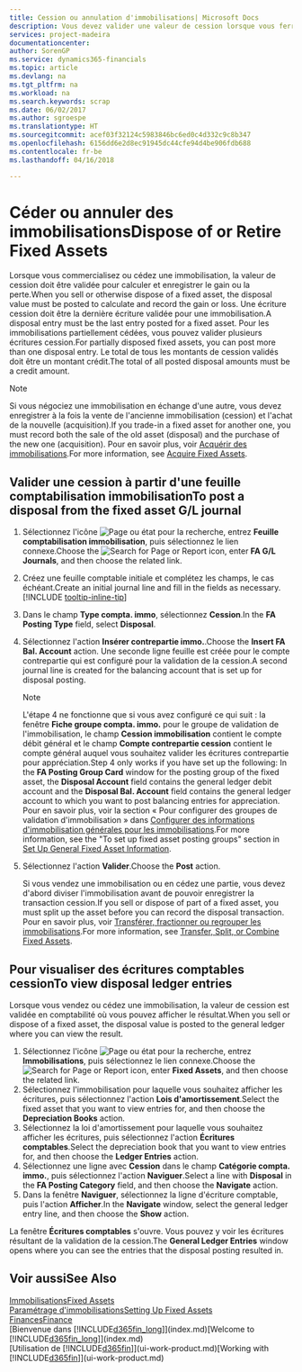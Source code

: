 ```yaml
---
title: Cession ou annulation d'immobilisations| Microsoft Docs
description: Vous devez valider une valeur de cession lorsque vous ferraillez, vendez, ou annulez une immobilisation.
services: project-madeira
documentationcenter: 
author: SorenGP
ms.service: dynamics365-financials
ms.topic: article
ms.devlang: na
ms.tgt_pltfrm: na
ms.workload: na
ms.search.keywords: scrap
ms.date: 06/02/2017
ms.author: sgroespe
ms.translationtype: HT
ms.sourcegitcommit: acef03f32124c5983846bc6ed0c4d332c9c8b347
ms.openlocfilehash: 6156dd6e2d8ec91945dc44cfe94d4be906fdb688
ms.contentlocale: fr-be
ms.lasthandoff: 04/16/2018

---
```

# <a name="dispose-of-or-retire-fixed-assets"></a><span data-ttu-id="ddfcd-103">Céder ou annuler des immobilisations</span><span class="sxs-lookup"><span data-stu-id="ddfcd-103">Dispose of or Retire Fixed Assets</span></span>
<span data-ttu-id="ddfcd-104">Lorsque vous commercialisez ou cédez une immobilisation, la valeur de cession doit être validée pour calculer et enregistrer le gain ou la perte.</span><span class="sxs-lookup"><span data-stu-id="ddfcd-104">When you sell or otherwise dispose of a fixed asset, the disposal value must be posted to calculate and record the gain or loss.</span></span> <span data-ttu-id="ddfcd-105">Une écriture cession doit être la dernière écriture validée pour une immobilisation.</span><span class="sxs-lookup"><span data-stu-id="ddfcd-105">A disposal entry must be the last entry posted for a fixed asset.</span></span> <span data-ttu-id="ddfcd-106">Pour les immobilisations partiellement cédées, vous pouvez valider plusieurs écritures cession.</span><span class="sxs-lookup"><span data-stu-id="ddfcd-106">For partially disposed fixed assets, you can post more than one disposal entry.</span></span> <span data-ttu-id="ddfcd-107">Le total de tous les montants de cession validés doit être un montant crédit.</span><span class="sxs-lookup"><span data-stu-id="ddfcd-107">The total of all posted disposal amounts must be a credit amount.</span></span>  

> [!NOTE]  
>   <span data-ttu-id="ddfcd-108">Si vous négociez une immobilisation en échange d'une autre, vous devez enregistrer à la fois la vente de l'ancienne immobilisation (cession) et l'achat de la nouvelle (acquisition).</span><span class="sxs-lookup"><span data-stu-id="ddfcd-108">If you trade-in a fixed asset for another one, you must record both the sale of the old asset (disposal) and the purchase of the new one (acquisition).</span></span> <span data-ttu-id="ddfcd-109">Pour en savoir plus, voir [Acquérir des immobilisations](fa-how-acquire.md).</span><span class="sxs-lookup"><span data-stu-id="ddfcd-109">For more information, see [Acquire Fixed Assets](fa-how-acquire.md).</span></span>  

## <a name="to-post-a-disposal-from-the-fixed-asset-gl-journal"></a><span data-ttu-id="ddfcd-110">Valider une cession à partir d'une feuille comptabilisation immobilisation</span><span class="sxs-lookup"><span data-stu-id="ddfcd-110">To post a disposal from the fixed asset G/L journal</span></span>
1. <span data-ttu-id="ddfcd-111">Sélectionnez l'icône ![Page ou état pour la recherche](media/ui-search/search_small.png "icône Page ou état pour la recherche"), entrez **Feuille comptabilisation immobilisation**, puis sélectionnez le lien connexe.</span><span class="sxs-lookup"><span data-stu-id="ddfcd-111">Choose the ![Search for Page or Report](media/ui-search/search_small.png "Search for Page or Report icon") icon, enter **FA G/L Journals**, and then choose the related link.</span></span>  
2. <span data-ttu-id="ddfcd-112">Créez une feuille comptable initiale et complétez les champs, le cas échéant.</span><span class="sxs-lookup"><span data-stu-id="ddfcd-112">Create an initial journal line and fill in the fields as necessary.</span></span> [!INCLUDE [tooltip-inline-tip](includes/tooltip-inline-tip_md.md)]  
3. <span data-ttu-id="ddfcd-113">Dans le champ **Type compta. immo**, sélectionnez **Cession**.</span><span class="sxs-lookup"><span data-stu-id="ddfcd-113">In the **FA Posting Type** field, select **Disposal**.</span></span>  
4. <span data-ttu-id="ddfcd-114">Sélectionnez l'action **Insérer contrepartie immo.**.</span><span class="sxs-lookup"><span data-stu-id="ddfcd-114">Choose the **Insert FA Bal. Account** action.</span></span> <span data-ttu-id="ddfcd-115">Une seconde ligne feuille est créée pour le compte contrepartie qui est configuré pour la validation de la cession.</span><span class="sxs-lookup"><span data-stu-id="ddfcd-115">A second journal line is created for the balancing account that is set up for disposal posting.</span></span>  

    > [!NOTE]  
   >   <span data-ttu-id="ddfcd-116">L'étape 4 ne fonctionne que si vous avez configuré ce qui suit : la fenêtre **Fiche groupe compta. immo.** pour le groupe de validation de l'immobilisation, le champ **Cession immobilisation** contient le compte débit général et le champ **Compte contrepartie cession** contient le compte général auquel vous souhaitez valider les écritures contrepartie pour appréciation.</span><span class="sxs-lookup"><span data-stu-id="ddfcd-116">Step 4 only works if you have set up the following: In the **FA Posting Group Card** window for the posting group of the fixed asset, the **Disposal Account** field contains the general ledger debit account and the **Disposal Bal. Account** field contains the general ledger account to which you want to post balancing entries for appreciation.</span></span> <span data-ttu-id="ddfcd-117">Pour en savoir plus, voir la section « Pour configurer des groupes de validation d'immobilisation » dans [Configurer des informations d'immobilisation générales pour les immobilisations](fa-how-setup-general.md).</span><span class="sxs-lookup"><span data-stu-id="ddfcd-117">For more information, see the "To set up fixed asset posting groups" section in [Set Up General Fixed Asset Information](fa-how-setup-general.md).</span></span>  
5. <span data-ttu-id="ddfcd-118">Sélectionnez l'action **Valider**.</span><span class="sxs-lookup"><span data-stu-id="ddfcd-118">Choose the **Post** action.</span></span>  

    <span data-ttu-id="ddfcd-119">Si vous vendez une immobilisation ou en cédez une partie, vous devez d'abord diviser l'immobilisation avant de pouvoir enregistrer la transaction cession.</span><span class="sxs-lookup"><span data-stu-id="ddfcd-119">If you sell or dispose of part of a fixed asset, you must split up the asset before you can record the disposal transaction.</span></span> <span data-ttu-id="ddfcd-120">Pour en savoir plus, voir [Transférer, fractionner ou regrouper les immobilisations](fa-how-trans-split-combine.md).</span><span class="sxs-lookup"><span data-stu-id="ddfcd-120">For more information, see [Transfer, Split, or Combine Fixed Assets](fa-how-trans-split-combine.md).</span></span>  

## <a name="to-view-disposal-ledger-entries"></a><span data-ttu-id="ddfcd-121">Pour visualiser des écritures comptables cession</span><span class="sxs-lookup"><span data-stu-id="ddfcd-121">To view disposal ledger entries</span></span>
<span data-ttu-id="ddfcd-122">Lorsque vous vendez ou cédez une immobilisation, la valeur de cession est validée en comptabilité où vous pouvez afficher le résultat.</span><span class="sxs-lookup"><span data-stu-id="ddfcd-122">When you sell or dispose of a fixed asset, the disposal value is posted to the general ledger where you can view the result.</span></span>  

1. <span data-ttu-id="ddfcd-123">Sélectionnez l'icône ![Page ou état pour la recherche](media/ui-search/search_small.png "icône Page ou état pour la recherche"), entrez **Immobilisations**, puis sélectionnez le lien connexe.</span><span class="sxs-lookup"><span data-stu-id="ddfcd-123">Choose the ![Search for Page or Report](media/ui-search/search_small.png "Search for Page or Report icon") icon, enter **Fixed Assets**, and then choose the related link.</span></span>  
2. <span data-ttu-id="ddfcd-124">Sélectionnez l'immobilisation pour laquelle vous souhaitez afficher les écritures, puis sélectionnez l'action **Lois d'amortissement**.</span><span class="sxs-lookup"><span data-stu-id="ddfcd-124">Select the fixed asset that you want to view entries for, and then choose the **Depreciation Books** action.</span></span>  
3. <span data-ttu-id="ddfcd-125">Sélectionnez la loi d'amortissement pour laquelle vous souhaitez afficher les écritures, puis sélectionnez l'action **Écritures comptables**.</span><span class="sxs-lookup"><span data-stu-id="ddfcd-125">Select the depreciation book that you want to view entries for, and then choose the **Ledger Entries** action.</span></span>  
4. <span data-ttu-id="ddfcd-126">Sélectionnez une ligne avec **Cession** dans le champ **Catégorie compta. immo.**, puis sélectionnez l'action **Naviguer**.</span><span class="sxs-lookup"><span data-stu-id="ddfcd-126">Select a line with **Disposal** in the **FA Posting Category** field, and then choose the **Navigate** action.</span></span>  
5. <span data-ttu-id="ddfcd-127">Dans la fenêtre **Naviguer**, sélectionnez la ligne d'écriture comptable, puis l'action **Afficher**.</span><span class="sxs-lookup"><span data-stu-id="ddfcd-127">In the **Navigate** window, select the general ledger entry line, and then choose the **Show** action.</span></span>  

<span data-ttu-id="ddfcd-128">La fenêtre **Écritures comptables** s'ouvre. Vous pouvez y voir les écritures résultant de la validation de la cession.</span><span class="sxs-lookup"><span data-stu-id="ddfcd-128">The **General Ledger Entries** window opens where you can see the entries that the disposal posting resulted in.</span></span>  

## <a name="see-also"></a><span data-ttu-id="ddfcd-129">Voir aussi</span><span class="sxs-lookup"><span data-stu-id="ddfcd-129">See Also</span></span>
[<span data-ttu-id="ddfcd-130">Immobilisations</span><span class="sxs-lookup"><span data-stu-id="ddfcd-130">Fixed Assets</span></span>](fa-manage.md)  
[<span data-ttu-id="ddfcd-131">Paramétrage d'immobilisations</span><span class="sxs-lookup"><span data-stu-id="ddfcd-131">Setting Up Fixed Assets</span></span>](fa-setup.md)  
[<span data-ttu-id="ddfcd-132">Finances</span><span class="sxs-lookup"><span data-stu-id="ddfcd-132">Finance</span></span>](finance.md)  
<span data-ttu-id="ddfcd-133">[Bienvenue dans [!INCLUDE[d365fin_long](includes/d365fin_long_md.md)]](index.md)</span><span class="sxs-lookup"><span data-stu-id="ddfcd-133">[Welcome to [!INCLUDE[d365fin_long](includes/d365fin_long_md.md)]](index.md)</span></span>  
<span data-ttu-id="ddfcd-134">[Utilisation de [!INCLUDE[d365fin](includes/d365fin_md.md)]](ui-work-product.md)</span><span class="sxs-lookup"><span data-stu-id="ddfcd-134">[Working with [!INCLUDE[d365fin](includes/d365fin_md.md)]](ui-work-product.md)</span></span>

